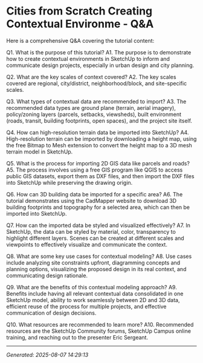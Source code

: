 # Cities from Scratch  Creating Contextual Environme - Q&A

Here is a comprehensive Q&A covering the tutorial content:

Q1. What is the purpose of this tutorial?
A1. The purpose is to demonstrate how to create contextual environments in SketchUp to inform and communicate design projects, especially in urban design and city planning.

Q2. What are the key scales of context covered?
A2. The key scales covered are regional, city/district, neighborhood/block, and site-specific scales.

Q3. What types of contextual data are recommended to import?
A3. The recommended data types are ground plane (terrain, aerial imagery), policy/zoning layers (parcels, setbacks, viewsheds), built environment (roads, transit, building footprints, open spaces), and the project site itself.

Q4. How can high-resolution terrain data be imported into SketchUp?
A4. High-resolution terrain can be imported by downloading a height map, using the free Bitmap to Mesh extension to convert the height map to a 3D mesh terrain model in SketchUp.

Q5. What is the process for importing 2D GIS data like parcels and roads?
A5. The process involves using a free GIS program like QGIS to access public GIS datasets, export them as DXF files, and then import the DXF files into SketchUp while preserving the drawing origin.

Q6. How can 3D building data be imported for a specific area?
A6. The tutorial demonstrates using the CadMapper website to download 3D building footprints and topography for a selected area, which can then be imported into SketchUp.

Q7. How can the imported data be styled and visualized effectively?
A7. In SketchUp, the data can be styled by material, color, transparency to highlight different layers. Scenes can be created at different scales and viewpoints to effectively visualize and communicate the context.

Q8. What are some key use cases for contextual modeling?
A8. Use cases include analyzing site constraints upfront, diagramming concepts and planning options, visualizing the proposed design in its real context, and communicating design rationale.

Q9. What are the benefits of this contextual modeling approach?
A9. Benefits include having all relevant contextual data consolidated in one SketchUp model, ability to work seamlessly between 2D and 3D data, efficient reuse of the process for multiple projects, and effective communication of design decisions.

Q10. What resources are recommended to learn more?
A10. Recommended resources are the SketchUp Community forums, SketchUp Campus online training, and reaching out to the presenter Eric Sergeant.

---
*Generated: 2025-08-07 14:29:13*
